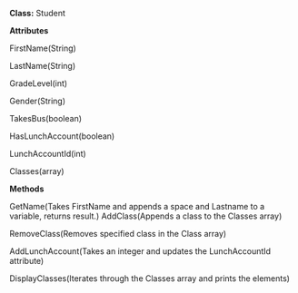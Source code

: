 **Class:** Student

**Attributes**

FirstName(String)

LastName(String)

GradeLevel(int)

Gender(String)

TakesBus(boolean)

HasLunchAccount(boolean)

LunchAccountId(int)

Classes(array)

**Methods**

GetName(Takes FirstName and appends a space and Lastname to a variable, returns result.)
AddClass(Appends a class to the Classes array)

RemoveClass(Removes specified class in the Class array)

AddLunchAccount(Takes an integer and updates the LunchAccountId attribute)

DisplayClasses(Iterates through the Classes array and prints the elements)
